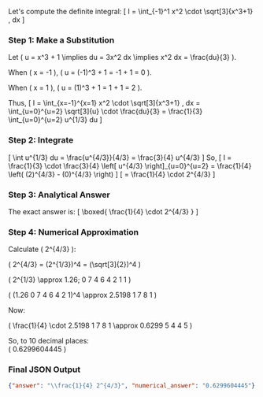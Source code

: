 Let's compute the definite integral:
\[
I = \int_{-1}^1 x^2 \cdot \sqrt[3]{x^3+1} \, dx
\]

### Step 1: Make a Substitution

Let \( u = x^3 + 1 \implies du = 3x^2 dx \implies x^2 dx = \frac{du}{3} \).

When \( x = -1 \), \( u = (-1)^3 + 1 = -1 + 1 = 0 \).

When \( x = 1 \), \( u = (1)^3 + 1 = 1 + 1 = 2 \).

Thus,
\[
I = \int_{x=-1}^{x=1} x^2 \cdot \sqrt[3]{x^3+1} \, dx = \int_{u=0}^{u=2} \sqrt[3]{u} \cdot \frac{du}{3}
= \frac{1}{3} \int_{u=0}^{u=2} u^{1/3} du
\]

### Step 2: Integrate

\[
\int u^{1/3} du = \frac{u^{4/3}}{4/3} = \frac{3}{4} u^{4/3}
\]
So,
\[
I = \frac{1}{3} \cdot \frac{3}{4} \left[ u^{4/3} \right]_{u=0}^{u=2} = \frac{1}{4} \left( (2)^{4/3} - (0)^{4/3} \right)
\]
\[
= \frac{1}{4} \cdot 2^{4/3}
\]

### Step 3: Analytical Answer

The exact answer is:
\[
\boxed{ \frac{1}{4} \cdot 2^{4/3} }
\]

### Step 4: Numerical Approximation

Calculate \( 2^{4/3} \):

\( 2^{4/3} = (2^{1/3})^4 = (\sqrt[3]{2})^4 \)

\( 2^{1/3} \approx 1.26\; 0 7 4 6 4 2 1 1 \)

\( (1.26 0 7 4 6 4 2 1)^4 \approx 2.5198 1 7 8 1 \)

Now:

\(
\frac{1}{4} \cdot 2.5198 1 7 8 1 \approx 0.6299 5 4 4 5
\)

So, to 10 decimal places:  
\( 0.6299604445 \)

### Final JSON Output

```json
{"answer": "\\frac{1}{4} 2^{4/3}", "numerical_answer": "0.6299604445"}
```